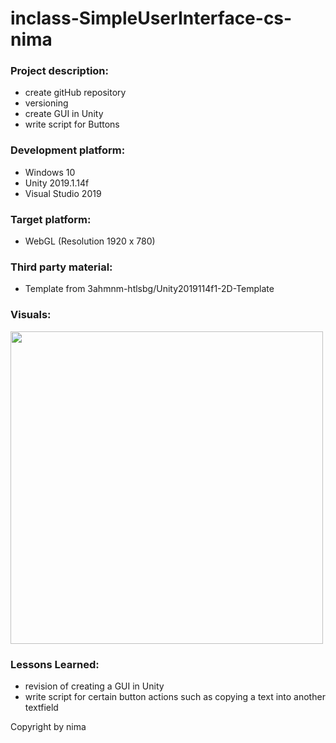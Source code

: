 # inclass-SimpleUserInterface-cs-nima

### Project description: 
* create gitHub repository
* versioning
* create GUI in Unity
* write script for Buttons

### Development platform: 
* Windows 10
* Unity 2019.1.14f
* Visual Studio 2019

### Target platform: 
* WebGL (Resolution 1920 x 780)

### Third party material: 
* Template from 3ahmnm-htlsbg/Unity2019114f1-2D-Template 

### Visuals: 

 <div>
<img src = "./Screenshots/UserInterface-nima" width="500">


### Lessons Learned: 
* revision of creating a GUI in Unity
* write script for certain button actions such as copying a text into another textfield

 </div>
Copyright by nima